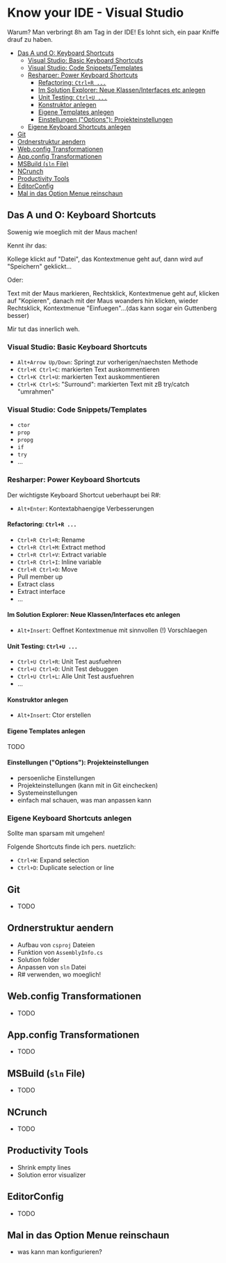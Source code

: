 # Know your IDE - Visual Studio

Warum? Man verbringt 8h am Tag in der IDE! Es lohnt sich, ein paar Kniffe drauf zu haben.

<!-- TOC depthFrom:2 -->

- [Das A und O: Keyboard Shortcuts](#das-a-und-o-keyboard-shortcuts)
    - [Visual Studio: Basic Keyboard Shortcuts](#visual-studio-basic-keyboard-shortcuts)
    - [Visual Studio: Code Snippets/Templates](#visual-studio-code-snippetstemplates)
    - [Resharper: Power Keyboard Shortcuts](#resharper-power-keyboard-shortcuts)
        - [Refactoring: `Ctrl+R ...`](#refactoring-ctrlr-)
        - [Im Solution Explorer: Neue Klassen/Interfaces etc anlegen](#im-solution-explorer-neue-klasseninterfaces-etc-anlegen)
        - [Unit Testing: `Ctrl+U ...`](#unit-testing-ctrlu-)
        - [Konstruktor anlegen](#konstruktor-anlegen)
        - [Eigene Templates anlegen](#eigene-templates-anlegen)
        - [Einstellungen ("Options"): Projekteinstellungen](#einstellungen-options-projekteinstellungen)
    - [Eigene Keyboard Shortcuts anlegen](#eigene-keyboard-shortcuts-anlegen)
- [Git](#git)
- [Ordnerstruktur aendern](#ordnerstruktur-aendern)
- [Web.config Transformationen](#webconfig-transformationen)
- [App.config Transformationen](#appconfig-transformationen)
- [MSBuild (`sln` File)](#msbuild-sln-file)
- [NCrunch](#ncrunch)
- [Productivity Tools](#productivity-tools)
- [EditorConfig](#editorconfig)
- [Mal in das Option Menue reinschaun](#mal-in-das-option-menue-reinschaun)

<!-- /TOC -->

## Das A und O: Keyboard Shortcuts

Sowenig wie moeglich mit der Maus machen!

Kennt ihr das:

Kollege klickt auf "Datei", das Kontextmenue geht auf, dann wird auf "Speichern" geklickt...

Oder:

Text mit der Maus markieren, Rechtsklick, Kontextmenue geht auf, klicken auf "Kopieren", danach mit der Maus woanders hin klicken, wieder Rechtsklick, Kontextmenue "Einfuegen"...(das kann sogar ein Guttenberg besser)

Mir tut das innerlich weh.

### Visual Studio: Basic Keyboard Shortcuts

- `Alt+Arrow Up/Down`: Springt zur vorherigen/naechsten Methode
- `Ctrl+K Ctrl+C`: markierten Text auskommentieren
- `Ctrl+K Ctrl+U`: markierten Text auskommentieren
- `Ctrl+K Ctrl+S`: "Surround": markierten Text mit zB try/catch "umrahmen"

### Visual Studio: Code Snippets/Templates

- `ctor`
- `prop`
- `propg`
- `if`
- `try`
- ...

### Resharper: Power Keyboard Shortcuts

Der wichtigste Keyboard Shortcut ueberhaupt bei R#:

- `Alt+Enter`: Kontextabhaengige Verbesserungen

#### Refactoring: `Ctrl+R ...`

- `Ctrl+R Ctrl+R`: Rename
- `Ctrl+R Ctrl+M`: Extract method
- `Ctrl+R Ctrl+V`: Extract variable
- `Ctrl+R Ctrl+I`: Inline variable
- `Ctrl+R Ctrl+O`: Move
- Pull member up
- Extract class
- Extract interface
- ...

#### Im Solution Explorer: Neue Klassen/Interfaces etc anlegen

- `Alt+Insert`: Oeffnet Kontextmenue mit sinnvollen (!) Vorschlaegen

#### Unit Testing: `Ctrl+U ...`

- `Ctrl+U Ctrl+R`: Unit Test ausfuehren
- `Ctrl+U Ctrl+D`: Unit Test debuggen
- `Ctrl+U Ctrl+L`: Alle Unit Test ausfuehren
- ...

#### Konstruktor anlegen

- `Alt+Insert`: Ctor erstellen

#### Eigene Templates anlegen

TODO

#### Einstellungen ("Options"): Projekteinstellungen

- persoenliche Einstellungen
- Projekteinstellungen (kann mit in Git einchecken)
- Systemeinstellungen
- einfach mal schauen, was man anpassen kann

### Eigene Keyboard Shortcuts anlegen

Sollte man sparsam mit umgehen!

Folgende Shortcuts finde ich pers. nuetzlich:

- `Ctrl+W`: Expand selection
- `Ctrl+D`: Duplicate selection or line

## Git

- TODO

## Ordnerstruktur aendern

- Aufbau von `csproj` Dateien
- Funktion von `AssemblyInfo.cs`
- Solution folder
- Anpassen von `sln` Datei
- R# verwenden, wo moeglich!

## Web.config Transformationen

- TODO

## App.config Transformationen

- TODO

## MSBuild (`sln` File)

- TODO

## NCrunch

- TODO

## Productivity Tools

- Shrink empty lines
- Solution error visualizer

## EditorConfig

- TODO

## Mal in das Option Menue reinschaun

- was kann man konfigurieren?
